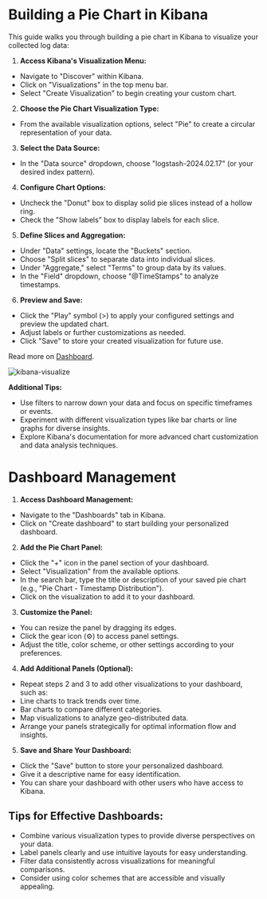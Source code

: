 # Building a Pie Chart in Kibana


This guide walks you through building a pie chart in Kibana to visualize your collected log data:

1. **Access Kibana's Visualization Menu:**

* Navigate to "Discover" within Kibana.
* Click on "Visualizations" in the top menu bar.
* Select "Create Visualization" to begin creating your custom chart.

2. **Choose the Pie Chart Visualization Type:**

* From the available visualization options, select "Pie" to create a circular representation of your data.

3. **Select the Data Source:**

* In the "Data source" dropdown, choose "logstash-2024.02.17" (or your desired index pattern).

4. **Configure Chart Options:**

* Uncheck the "Donut" box to display solid pie slices instead of a hollow ring.
* Check the "Show labels" box to display labels for each slice.

5. **Define Slices and Aggregation:**

* Under "Data" settings, locate the "Buckets" section.
* Choose "Split slices" to separate data into individual slices.
* Under "Aggregate," select "Terms" to group data by its values.
* In the "Field" dropdown, choose "@TimeStamps" to analyze timestamps.

6. **Preview and Save:**

* Click the "Play" symbol (>) to apply your configured settings and preview the updated chart.
* Adjust labels or further customizations as needed.
* Click "Save" to store your created visualization for future use.

Read more on [Dashboard](https://www.elastic.co/videos/training-how-to-series-stack?elektra=kibana-dashboard).


![kibana-visualize](https://darey-io-pbl-projects-images.s3.eu-west-2.amazonaws.com/practices/project62/kibana-visualiza.png)

**Additional Tips:**

* Use filters to narrow down your data and focus on specific timeframes or events.
* Experiment with different visualization types like bar charts or line graphs for diverse insights.
* Explore Kibana's documentation for more advanced chart customization and data analysis techniques.

# Dashboard Management

1. **Access Dashboard Management:**

* Navigate to the "Dashboards" tab in Kibana.
* Click on "Create dashboard" to start building your personalized dashboard.

2. **Add the Pie Chart Panel:**

* Click the "+" icon in the panel section of your dashboard.
* Select "Visualization" from the available options.
* In the search bar, type the title or description of your saved pie chart (e.g., "Pie Chart - Timestamp Distribution").
* Click on the visualization to add it to your dashboard.

3. **Customize the Panel:**

* You can resize the panel by dragging its edges.
* Click the gear icon (⚙️) to access panel settings.
* Adjust the title, color scheme, or other settings according to your preferences.

4. **Add Additional Panels (Optional):**

* Repeat steps 2 and 3 to add other visualizations to your dashboard, such as:
* Line charts to track trends over time.
* Bar charts to compare different categories.
* Map visualizations to analyze geo-distributed data.
* Arrange your panels strategically for optimal information flow and insights.

5. **Save and Share Your Dashboard:**

* Click the "Save" button to store your personalized dashboard.
* Give it a descriptive name for easy identification.
* You can share your dashboard with other users who have access to Kibana.

## Tips for Effective Dashboards:

* Combine various visualization types to provide diverse perspectives on your data.
* Label panels clearly and use intuitive layouts for easy understanding.
* Filter data consistently across visualizations for meaningful comparisons.
* Consider using color schemes that are accessible and visually appealing.

